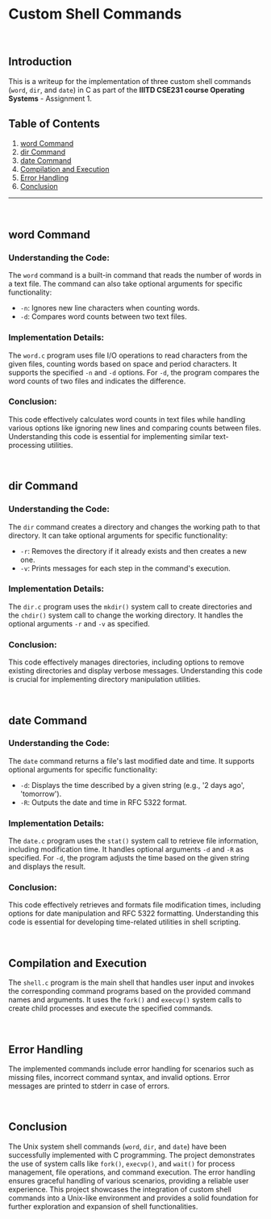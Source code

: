 # Custom Shell Commands

<br />

## Introduction
This is a writeup for the implementation of three custom shell commands (`word`, `dir`, and `date`) in C as part of the **IIITD CSE231 course Operating Systems** - Assignment 1.

## Table of Contents
1. [word Command](#word-command)
2. [dir Command](#dir-command)
3. [date Command](#date-command)
4. [Compilation and Execution](#compilation-and-execution)
5. [Error Handling](#error-handling)
6. [Conclusion](#conclusion-3)

---
<br />

## word Command
   ### Understanding the Code:
   The `word` command is a built-in command that reads the number of words in a text file. The command can also take optional arguments for specific functionality:
   - `-n`: Ignores new line characters when counting words.
   - `-d`: Compares word counts between two text files.
   
   ### Implementation Details:
   The `word.c` program uses file I/O operations to read characters from the given files, counting words based on space and period characters. It supports the specified `-n` and `-d` options. For `-d`, the program compares the word counts of two files and indicates the difference.
   
   ### Conclusion:
   This code effectively calculates word counts in text files while handling various options like ignoring new lines and comparing counts between files. Understanding this code is essential for implementing similar text-processing utilities.

<br />

## dir Command
   ### Understanding the Code:
   The `dir` command creates a directory and changes the working path to that directory. It can take optional arguments for specific functionality:
   - `-r`: Removes the directory if it already exists and then creates a new one.
   - `-v`: Prints messages for each step in the command's execution.
   
   ### Implementation Details:
   The `dir.c` program uses the `mkdir()` system call to create directories and the `chdir()` system call to change the working directory. It handles the optional arguments `-r` and `-v` as specified.
   
   ### Conclusion:
   This code effectively manages directories, including options to remove existing directories and display verbose messages. Understanding this code is crucial for implementing directory manipulation utilities.

<br />

## date Command
   ### Understanding the Code:
   The `date` command returns a file's last modified date and time. It supports optional arguments for specific functionality:
   - `-d`: Displays the time described by a given string (e.g., '2 days ago', 'tomorrow').
   - `-R`: Outputs the date and time in RFC 5322 format.
   
   ### Implementation Details:
   The `date.c` program uses the `stat()` system call to retrieve file information, including modification time. It handles optional arguments `-d` and `-R` as specified. For `-d`, the program adjusts the time based on the given string and displays the result.
   
   ### Conclusion:
   This code effectively retrieves and formats file modification times, including options for date manipulation and RFC 5322 formatting. Understanding this code is essential for developing time-related utilities in shell scripting.

<br />

## Compilation and Execution
The `shell.c` program is the main shell that handles user input and invokes the corresponding command programs based on the provided command names and arguments. It uses the `fork()` and `execvp()` system calls to create child processes and execute the specified commands.

<br />

## Error Handling
The implemented commands include error handling for scenarios such as missing files, incorrect command syntax, and invalid options. Error messages are printed to stderr in case of errors.

<br />

## Conclusion
The Unix system shell commands (`word`, `dir`, and `date`) have been successfully implemented with C programming. The project demonstrates the use of system calls like `fork()`, `execvp()`, and `wait()` for process management, file operations, and command execution. The error handling ensures graceful handling of various scenarios, providing a reliable user experience. This project showcases the integration of custom shell commands into a Unix-like environment and provides a solid foundation for further exploration and expansion of shell functionalities.

